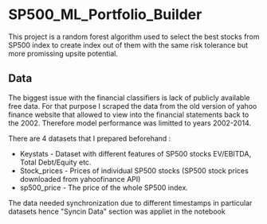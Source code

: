 # SP500_ML_Portfolio_Builder
This project is a random forest algorithm used to select the best stocks from SP500 index to create index out of them with the same risk tolerance but more promissing upsite potential.

## Data
The biggest issue with the financial classifiers is lack of publicly available free data. For that purpose I scraped the data from the old version of yahoo finance website that allowed to view into the financial statements back to the 2002.
Therefore model performance was limitted to years 2002-2014. 

There are 4 datasets that I prepared beforehand :
* Keystats - Dataset with different features of SP500 stocks EV/EBITDA, Total Debt/Equity etc.
* Stock_prices - Prices of individual SP500 stocks (SP500 stock prices downloaded from yahoofinance API)
* sp500_price - The price of the whole SP500 index.

The data needed synchronization due to different timestamps in particular datasets hence "Syncin Data" section was appliet in the notebook

